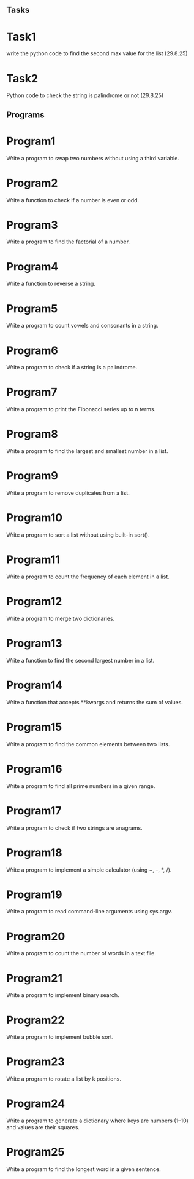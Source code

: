 ## Tasks

# Task1
write the  python code to find  the second max value for the list (29.8.25)

# Task2
Python code to check  the string is palindrome or not (29.8.25)

## Programs

# Program1
Write a program to swap two numbers without using a third variable.

# Program2
Write a function to check if a number is even or odd.

# Program3
Write a program to find the factorial of a number.

# Program4
Write a function to reverse a string.

# Program5
Write a program to count vowels and consonants in a string.

# Program6
Write a program to check if a string is a palindrome.

# Program7
Write a program to print the Fibonacci series up to n terms.

# Program8
Write a program to find the largest and smallest number in a list.

# Program9
Write a program to remove duplicates from a list.

# Program10
Write a program to sort a list without using built-in sort().

# Program11
Write a program to count the frequency of each element in a list.

# Program12
Write a program to merge two dictionaries.

# Program13
Write a function to find the second largest number in a list.

# Program14
Write a function that accepts **kwargs and returns the sum of values.

# Program15
Write a program to find the common elements between two lists.

# Program16
Write a program to find all prime numbers in a given range.

# Program17
Write a program to check if two strings are anagrams.

# Program18
Write a program to implement a simple calculator (using +, -, *, /).

# Program19
Write a program to read command-line arguments using sys.argv.

# Program20
Write a program to count the number of words in a text file.

# Program21
Write a program to implement binary search.

# Program22
Write a program to implement bubble sort.

# Program23
Write a program to rotate a list by k positions.

# Program24
Write a program to generate a dictionary where keys are numbers (1–10) and values are their squares.

# Program25
Write a program to find the longest word in a given sentence.